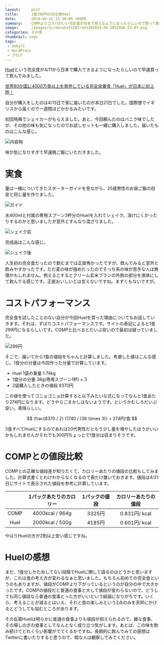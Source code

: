 ```yaml
---
layout:     post
title:      1食299円の完全食Huel
date:       2019-04-21 21:30:00 +0900
summary:    COMPよりコスパのいい完全食が日本で買えるようになったらしいので買って飲んでみました。
image:      /images/Screenshot%20from%202019-04-20%2016-53-07.png
categories: その他
thumbnail: cogs
tags:
 - Jekyll
 - WordPress
 - ブログ
---
```


<!-- Font Awesome thumbnail (https://fontawesome.com/icons?d=gallery) is used in thumbnail tag. -->
<!-- Sample posts: http://carte-noire.jacobtomlinson.co.uk/ -->
<!-- Sample Markdown: https://github.com/jacobtomlinson/carte-noire/tree/gh-pages/_posts -->

[Huel](https://jp.huel.com/)という完全食が4/11から日本で購入できるようになったらしいので早速買って飲んでみました。

[世界80か国に4000万食以上を発売している完全栄養食「Huel」が日本に初上陸！](https://prtimes.jp/main/html/rd/p/000000002.000042491.html)

自分が購入をしたのは4/13日で家に届いたのが本日21日でした。国際便でイギリスから届くので一週間ほどかかるみたいです。

初回特典でシェイカーがもらえました。あと、今回頼んだのはバニラ味でしたが、その他の味も気になったのでお試しセットも一緒に購入しました。届いたものはこんな感じ。

![内容物]({{site.baseurl}}/images/IMG_1662.JPG)

味が気になりすぎて早速晩ご飯にいただきました。

# 実食

量は一緒についてきたスターターガイドを見ながら、25歳男性のお昼ご飯の目安と同じ量を作りました。


![ガイド]({{site.baseurl}}/images/IMG_1677.jpg)

水400mlと付属の専用スプーン3杯分のHuelを入れてシェイク。溶けにくかったりするのかと思いましたが意外とすんなり混ざりました。


![シェイク前]({{site.baseurl}}/images/IMG_1674.jpg)

完成品はこんな感じ。

![シェイク後]({{site.baseurl}}/images/IMG_1675.jpg)

人生初の完全食だったので飲むまでは正直怖かったですが、飲んでみると意外と飲みやすかったです。ただ麦の味が強めだったのでそっち系の味が苦手な人は無理かもしれません。例えるとするとクリーム玄米ブランの外側の部分を液体にして飲んでる感じです。正直おいしいとは言えないですね。まずくもないですが。

# コストパフォーマンス

完全食を試したことのない自分が今回Huelを買った理由についてもお話していきます。それは、ずばりコストパフォーマンスです。サイトの表記によると1食299円になるらしいです。COMPと比べるとだいぶ安いので最初は疑っていました。


![299円]({{site.baseurl}}/images/Screenshot%20from%202019-04-21%2021-08-30.png)

そこで、届いてから1食の値段をちゃんと計算しました。考慮した値はこんな感じ。1食分の分量は今回作った分量で計算しています。

- Huel 1袋の重量 1.74kg
- 1食分の分量 38g(専用スプーン1杯) × 3
- 2袋購入したときの値段 8370円

この値を使ってゴニョゴニョ計算すると以下みたいな式になってなんと1食あたり274円になります。どうやらごまかしはないようです。というかむしろだいぶ安い。素晴らしい。

$$ \frac{8370 / 2} {1740 / (38 \times 3)} = 274円/食 $$

3食すべてHuelにするのであれば20代男性だともう少し量を増やしたほうがいいかもしれませんがそれでも300円ちょっとで1食分は収まりそうです。

# COMPとの値段比較

COMPとの正確な値段差が知りたくて、カロリーあたりの値段の比較もしてみました。計算式書くとわけわからなくなるので表だけ置いておきます。値段は4/21日にサイトで表示された値段を参考に計算しています。

|  | 1パックあたりのカロリー | 1パックの値段 | カロリーあたりの値段 |
|:-----------:|:-----------:|:-----------:|:-----------:|
| COMP | 4000kcal / 964g | 3325円 | 0.831円/ kcal |
| Huel | 2000kcal / 500g | 4185円 | 0.601円/ kcal|


やはりHuelの方が2割以上安い感じですね。

# Huelの感想

まだ、1食分しかためしてない段階でHuelに関して語るのはどうかと思いますが、これは食の考え方が変わるなぁと思いました。もちろん初めての完全食というのもありますが、値段がCOMPより下がっているというのが自分の中で大きかったです。COMPの値段だと普通の食事と大して値段が変わらないので、どうしても同じ値段なら普通の食事とった方がいいという結論になりがちです。いくら、考えることが減るとはいえ、それと食の楽しみという2点のみを天秤にかけるとどうしても悩むところがあります。

その反面Huelは明らかに普通の食事よりも値段が抑えられるので、雑な食事、その場しのぎの食事としてなんとなく成り立つ気がします。あとは、この味を飲み続けてどれくらい影響がでてくるかですね。長期的に飲んでみての感想はTwitterに書いたりすると思うので、暇な人は観察してみてください。
